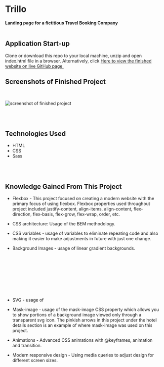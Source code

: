 # Trillo
**Landing page for a fictitious Travel Booking Company**
<br>
<br>

## Application Start-up

Clone or download this repo to your local machine, unzip and open index.html file in a browser.
Alternatively, click [Here to view the finished website on live GitHub page.]( https://valensh1.github.io/Trillo/ )
<br>

## Screenshots of Finished Project
<br>

![screenshot of finished project](/img/Project-Snapshot.png?raw=true "screenshot of finished project")


<br>
<br>

## Technologies Used
* HTML
* CSS
* Sass
<br>
<br>

## Knowledge Gained From This Project

* Flexbox - This project focused on creating a modern website with the primary focus of using flexbox. Flexbox properties used throughout project included justify-content, align-items, align-content, flex-direction, flex-basis, flex-grow, flex-wrap, order, etc.

* CSS architecture: Usage of the BEM methodology.   

* CSS variables - usage of variables to eliminate repeating code and also making it easier to make adjustments in future with just one change.

* Background Images - usage of linear gradient backgrounds.

* SVG - usage of <svg> elements which is the more modern way of displaying images in your websites. SVG's cut down on generating multiple HTTP server requests triggered by individual icon fonts and also allows greater flexibility into editing, coloring and animating icons.

* Mask-image - usage of the mask-image CSS property which allows you to show portions of a background image viewed only through a transparent svg icon. The pinkish arrows in this project under the hotel details section is an example of where mask-image was used on this project. 

* Animations - Advanced CSS animations with @keyframes, animation and transition.

* Modern responsive design - Using media queries to adjust design for different screen sizes.
